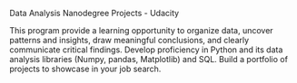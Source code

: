 Data Analysis Nanodegree Projects - Udacity

This program provide a learning opportunity to organize data, uncover patterns and insights, 
draw meaningful conclusions, and clearly communicate critical findings.
Develop proficiency in Python and its data analysis libraries (Numpy, pandas, Matplotlib) and SQL.
Build a portfolio of projects to showcase in your job search.
